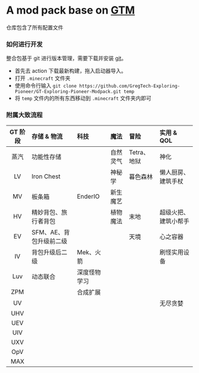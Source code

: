 # A mod pack base on [GTM](https://github.com/GregTechCEu/GregTech-Modern)

仓库包含了所有配置文件

### 如何进行开发

整合包基于 git 进行版本管理，需要下载并安装 [git](https://git-scm.com/)。

- 首先去 action 下载最新构建，拖入启动器导入。
- 打开 `.minecraft` 文件夹
- 使用命令行输入 `git clone https://github.com/GregTech-Exploring-Pioneer/GT-Exploring-Pioneer-Modpack.git temp`
- 将 `temp` 文件内的所有东西移动到 `.minecraft` 文件夹内即可

### 附属大致流程

| GT 阶段 | 存储 & 物流        | 科技      | 魔法   | 冒险       | 实用 & QOL   |
|:-----:|:---------------|:--------|:-----|:---------|:-----------|
|  蒸汽   | 功能性存储          |         | 自然灵气 | Tetra、地狱 | 神化         |
|  LV   | Iron Chest     |         | 神秘学  | 暮色森林     | 懒人厨房、建筑手杖  |
|  MV   | 板条箱            | EnderIO | 新生魔艺 |          |            |
|  HV   | 精妙背包、旅行者背包     |         | 植物魔法 | 末地       | 超级火把、建筑小帮手 |
|  EV   | SFM、AE、背包升级前二级 |         |      | 天境       | 心之容器       |
|  IV   | 背包升级后二级        | Mek、火箭  |      |          | 刷怪实用设备     |
|  Luv  | 动态联合           | 深度怪物学习  |      |          |            |
|  ZPM  |                | 合成扩展    |      |          |            |
|  UV   |                |         |      |          | 无尽贪婪       |
|  UHV  |                |         |      |          |            |
|  UEV  |                |         |      |          |            |
|  UIV  |                |         |      |          |            |
|  UXV  |                |         |      |          |            |
|  OpV  |                |         |      |          |            |
|  MAX  |                |         |      |          |            |
